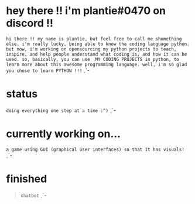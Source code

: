 # hey there !! i'm __plantie#0470__ on discord !!
`hi there !! my name is plantie, but feel free to call me shomething else. i'm really lucky, being able to know the coding language python. but now, i'm
working on opensourcing my python projects to teach, inspire, and help people understand what coding is, and how it can be used. so, basically, you can use 
MY CODING PROJECTS in python, to learn more about this awesome programming language. well, i'm so glad you chose to learn PYTHON !!!` ˎˊ-

# status
`doing everything one step at a time :^)` ˎˊ-

# currently working on...
`a game using GUI (graphical user interfaces) so that it has visuals!` ˎˊ-

# finished

> `chatbot`  ˎˊ-
